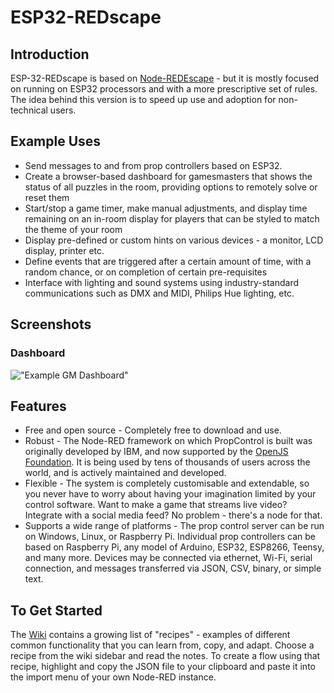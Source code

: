# ESP32-REDscape
## Introduction
ESP-32-REDscape is based on <a href="https://github.com/playfultechnology/node-redscape">Node-REDEscape</a> - but it is mostly focused on running on ESP32 processors and with a more prescriptive set of rules.
The idea behind this version is to speed up use and adoption for non-technical users.

## Example Uses
* Send messages to and from prop controllers based on ESP32.
* Create a browser-based dashboard for gamesmasters that shows the status of all puzzles in the room, providing options to remotely solve or reset them
* Start/stop a game timer, make manual adjustments, and display time remaining on an in-room display for players that can be styled to match the theme of your room
* Display pre-defined or custom hints on various devices - a monitor, LCD display, printer etc.
* Define events that are triggered after a certain amount of time, with a random chance, or on completion of certain pre-requisites
* Interface with lighting and sound systems using industry-standard communications such as DMX and MIDI, Philips Hue lighting, etc.

## Screenshots
### Dashboard
!["Example GM Dashboard"](https://github.com/playfultechnology/node-redscape/blob/master/Documentation/screenshots/dashboard_example.png)

## Features
* Free and open source - Completely free to download and use. 
* Robust - The Node-RED framework on which PropControl is built was originally developed by IBM, and now supported by the <a href="https://openjsf.org/">OpenJS Foundation</a>. It is being used by tens of thousands of users across the world, and is actively maintained and developed.  
* Flexible - The system is completely customisable and extendable, so you never have to worry about having your imagination limited by your control software. Want to make a game that streams live video? Integrate with a social media feed? No problem - there's a node for that. 
* Supports a wide range of platforms - The prop control server can be run on Windows, Linux, or Raspberry Pi. Individual prop controllers can be based on Raspberry Pi, any model of Arduino, ESP32, ESP8266, Teensy, and many more. Devices may be connected via ethernet, Wi-Fi, serial connection, and messages transferred via JSON, CSV, binary, or simple text.

## To Get Started
The <a href="https://github.com/playfultechnology/propcontrol/wiki">Wiki</a> contains a growing list of "recipes" - examples of different common functionality that you can learn from, copy, and adapt. 
Choose a recipe from the wiki sidebar and read the notes. To create a flow using that recipe, highlight and copy the JSON file to your clipboard and paste it into the import menu of your own Node-RED instance. 
